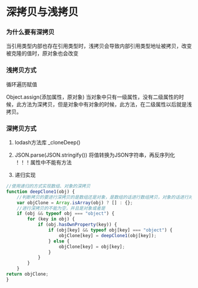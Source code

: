 # 深拷贝与浅拷贝

### 为什么要有深拷贝

当引用类型内部也存在引用类型时，浅拷贝会导致内部引用类型地址被拷贝，改变被克隆的值时，原对象也会改变

### 浅拷贝方式

循环遍历赋值

Object.assign(添加属性，原对象)  当对象中只有一级属性，没有二级属性的时候，此方法为深拷贝，但是对象中有对象的时候，此方法，在二级属性以后就是浅拷贝。

### 深拷贝方式

1. lodash方法库 _cloneDeep()

2. JSON.parse(JSON.stringify())   将值转换为JSON字符串，再反序列化   ！！！属性中不能有方法

3. 递归实现

```js
//使用递归的方式实现数组、对象的深拷贝
function deepClone1(obj) {
	//判断拷贝的要进行深拷贝的是数组还是对象，是数组的话进行数组拷贝，对象的话进行对象拷贝
	var objClone = Array.isArray(obj) ? [] : {};
	//进行深拷贝的不能为空，并且是对象或者是
	if (obj && typeof obj === "object") {
		for (key in obj) {
			if (obj.hasOwnProperty(key)) {
				if (obj[key] && typeof obj[key] === "object") {
					objClone[key] = deepClone1(obj[key]);
				} else {
					objClone[key] = obj[key];
				}
			}
		}
	}
return objClone;
}
```

